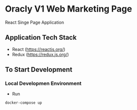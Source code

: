 # Oracly V1 Web Marketing Page

React Singe Page Application

## Application Tech Stack
- React (https://reactjs.org/)
- Redux (https://redux.js.org/)

## To Start Development

### Local Developmen Environment

- Run
```
docker-compose up
```

